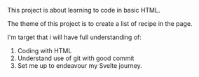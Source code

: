 
This project is about learning to code in basic HTML.

The theme of this project is to create a list of recipe in the page.

I'm target that i will have full understanding of:
1. Coding with HTML
2. Understand use of git with good commit
3. Set me up to endeavour my Svelte journey.
